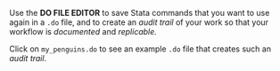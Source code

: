 Use the **DO FILE EDITOR** to save Stata commands that you want to use again in a `.do` file, and to create an *audit trail* of your work so that your workflow is *documented* and *replicable.* 

Click on `my_penguins.do` to see an example `.do` file that creates such an *audit trail*.


